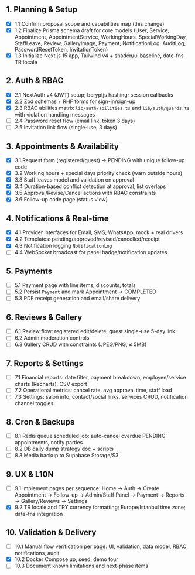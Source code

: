 ## 1. Planning & Setup

- [x] 1.1 Confirm proposal scope and capabilities map (this change)
- [x] 1.2 Finalize Prisma schema draft for core models (User, Service, Appointment, AppointmentService, WorkingHours, SpecialWorkingDay, StaffLeave, Review, GalleryImage, Payment, NotificationLog, AuditLog, PasswordResetToken, InvitationToken)
- [x] 1.3 Initialize Next.js 15 app, Tailwind v4 + shadcn/ui baseline, date-fns TR locale

## 2. Auth & RBAC

- [x] 2.1 NextAuth v4 (JWT) setup; bcryptjs hashing; session callbacks
- [x] 2.2 Zod schemas + RHF forms for sign-in/sign-up
- [x] 2.3 RBAC abilities matrix `lib/auth/abilities.ts` and `lib/auth/guards.ts` with violation handling messages
- [ ] 2.4 Password reset flow (email link, token 3 days)
- [ ] 2.5 Invitation link flow (single-use, 3 days)

## 3. Appointments & Availability

- [x] 3.1 Request form (registered/guest) → PENDING with unique follow-up code
- [x] 3.2 Working hours + special days priority check (warn outside hours)
- [x] 3.3 Staff leaves model and validation on approval
- [x] 3.4 Duration-based conflict detection at approval, list overlaps
- [x] 3.5 Approval/Revise/Cancel actions with RBAC constraints
- [x] 3.6 Follow-up code page (status view)

## 4. Notifications & Real-time

- [x] 4.1 Provider interfaces for Email, SMS, WhatsApp; mock + real drivers
- [x] 4.2 Templates: pending/approved/revised/cancelled/receipt
- [x] 4.3 Notification logging `NotificationLog`
- [ ] 4.4 WebSocket broadcast for panel badge/notification updates

## 5. Payments

- [ ] 5.1 Payment page with line items, discounts, totals
- [ ] 5.2 Persist `Payment` and mark Appointment → COMPLETED
- [ ] 5.3 PDF receipt generation and email/share delivery

## 6. Reviews & Gallery

- [ ] 6.1 Review flow: registered edit/delete; guest single-use 5-day link
- [ ] 6.2 Admin moderation controls
- [ ] 6.3 Gallery CRUD with constraints (JPEG/PNG, ≤ 5MB)

## 7. Reports & Settings

- [ ] 7.1 Financial reports: date filter, payment breakdown, employee/service charts (Recharts), CSV export
- [ ] 7.2 Operational metrics: cancel rate, avg approval time, staff load
- [ ] 7.3 Settings: salon info, contact/social links, services CRUD, notification channel toggles

## 8. Cron & Backups

- [ ] 8.1 Redis queue scheduled job: auto-cancel overdue PENDING appointments, notify parties
- [ ] 8.2 DB daily dump strategy doc + scripts
- [ ] 8.3 Media backup to Supabase Storage/S3

## 9. UX & L10N

- [ ] 9.1 Implement pages per sequence: Home → Auth → Create Appointment → Follow-up → Admin/Staff Panel → Payment → Reports → Gallery/Reviews → Settings
- [x] 9.2 TR locale and TRY currency formatting; Europe/Istanbul time zone; date-fns integration

## 10. Validation & Delivery

- [ ] 10.1 Manual flow verification per page: UI, validation, data model, RBAC, notifications, audit
- [x] 10.2 Docker Compose up, seed, demo tour
- [ ] 10.3 Document known limitations and next-phase items
